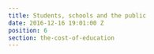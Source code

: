 ```yaml
---
title: Students, schools and the public
date: 2016-12-16 19:01:00 Z
position: 6
section: the-cost-of-education
---
```


